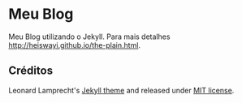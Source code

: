 # Meu Blog

Meu Blog utilizando o Jekyll. Para mais detalhes http://heiswayi.github.io/the-plain.html.

## Créditos

Leonard Lamprecht's [Jekyll theme][1] and released under [MIT license](LICENSE).

[1]: https://github.com/leo/leo.github.io
